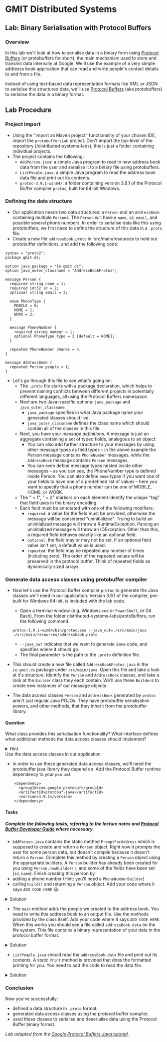 # GMIT Distributed Systems

## Lab: Binary Serialisation with Protocol Buffers

### Overview 
In this lab we'll look at how to serialise data in a binary form using [Protocol Buffers](https://developers.google.com/protocol-buffers/) (or protobuffers for short), the main mechanism used to store and transmit data internally at Google.
We'll use the example of a very simple addresss book application that can read and write people's contact details to and from a file. 

Instead of using text-based data representation formats like XML or JSON to serialise this structured data, we'll use [Protocol Buffers](https://developers.google.com/protocol-buffers/) (aka protobuffers) to serialise the data in a binary format.

## Lab Procedure
### Project Import
- Using the "Import as Maven project" functionality of your chosen IDE, import the `protobuffersLab` project. Don't import the top-level of the repository (/distributed-systems-labs), this is just a folder containing individual projects. 
- The project contains the following:
    - `AddPerson.java`: a simple Java program to read in new address book data from the user and serialise it to a binary file using protobuffers.
    - `ListPeople.java`: a simple Java program to read the address book data file and print out its contents.
    - `protoc-3.9.1-win64/`: a folder containing version 3.9.1 of the Protocol Buffer compiler `protoc`, built for 64-bit Windows.
    
### Defining the data structure
- Our application needs two data structures: a `Person` and an `AddressBook` containing multiple `Person`s. The `Person` will have a `name`, `id`, `email`, and possible several phone numbers. In order to serialise data like this using protobuffers, we first need to define the structure of this data in a `.proto` file.       
- Create a new file `addressbook.proto` in `src/main/resources to hold our protobuffer definitions, and add the following code:
```
syntax = "proto2";
package gmit.ds;

option java_package = "ie.gmit.ds";
option java_outer_classname = "AddressBookProtos";

message Person {
  required string name = 1;
  required int32 id = 2;
  optional string email = 3;

  enum PhoneType {
    MOBILE = 0;
    HOME = 1;
    WORK = 2;
  }

  message PhoneNumber {
    required string number = 1;
    optional PhoneType type = 2 [default = HOME];
  }

  repeated PhoneNumber phones = 4;
}

message AddressBook {
  repeated Person people = 1;
}
```

- Let's go through this file to see what's going on:
    - The `.proto` file starts with a package declaration, which helps to prevent naming conflicts between different projects in potentially different languages, all using the Protocol Buffers namespace. 
    - Next are two Java-specific options: `java_package` and `java_outer_classname`. 
        - `java_package` specifies in what Java package name your generated classes should live. 
        - `java_outer_classname` defines the class name which should contain all of the classes in this file.
    - Next, you have your *message definitions*. A message is just an aggregate containing a set of typed fields, analogous to an object. 
        - You can also add further structure to your messages by using other message types as field types – in the above example the Person message contains `PhoneNumber` messages, while the `AddressBook` message contains `Person` messages.
        - You can even define message types nested inside other messages – as you can see, the PhoneNumber type is defined inside Person. You can also define `enum` types if you want one of your fields to have one of a predefined list of values – here you want to specify that a phone number can be one of MOBILE, HOME, or WORK.
    - The " = 1", " = 2" markers on each element identify the unique "tag" that field uses in the binary encoding.
    - Each field must be annotated with one of the following modifiers:
        - `required`: a value for the field must be provided, otherwise the message will be considered "uninitialized". Trying to build an uninitialized message will throw a RuntimeException. Parsing an uninitialized message will throw an IOException. Other than this, a required field behaves exactly like an optional field.
        - `optional`: the field may or may not be set. If an optional field value isn't set, a default value is used. 
        - `repeated`: the field may be repeated any number of times (including zero). The order of the repeated values will be preserved in the protocol buffer. Think of repeated fields as dynamically sized arrays.

### Generate data access classes using protobuffer compiler
- Now let's use the Protocol Buffer compiler `protoc` to generate the Java classes we'll need in our application. Version 3.9.1 of the compiler, pre-built for Windows 64-bit, is included with the lab code.
    - Open a terminal window (e.g. Windows `cmd` or `PowerShell`, or Git Bash). From the folder distributed-systems-labs/protoBuffers, run the following command.
    ```
    protoc-3.9.1-win64/bin/protoc.exe --java_out=./src/main/java ./src/main/resources/addressbook.proto
    ```
    - `--java_out` indicates that we want to generate Java code, and specifies where it should go. 
    - The final parameter is the path to the `.proto` definition file.

- This should create a new file called `AddressBookProtos.java` in the `ie.gmit.ds` package under `src/main/java`. Open this file and take a look at it's structure. Identify the `Person` and `AddressBook` classes, and take a look at the `Builder` class they each contain. We'll use these `Builder`s to create new instances of our message objects.
- The data access classes `Person` and `AddressBook` generated by `protoc` aren't just regular Java POJOs. They have protobuffer serialisation powers, and other methods, that they inherit from the protobuffer library. 
#### Question
What class provides this serialisation functionality? What interface defines what additional methods the data access classes should implement?
<details><summary>Hint</summary>
<p>
`Person` and `AddressBook` extend `com.google.protobuf.GeneratedMessageV3`. This provides serialisation functionality. The auto-generated `PersonOrBuilder` and `AddressBookOrBuilder` interfaces define the methods the `Person`/`AddressBook` and their associated builder should implement. 
</p>
</details  

### Use the data access classes in our application
- In order to use these generated data access classes, we'll need the protobuffer java library they depend on. Add the Protocol Buffer runtime dependency to your `pom.xml`
```
    <dependency>
      <groupId>com.google.protobuf</groupId>
      <artifactId>protobuf-java</artifactId>
      <version>3.9.1</version>
    </dependency>
```
#### Tasks
##### Complete the following tasks, referring to the lecture notes and [Protocol Buffer Developer Guide](https://developers.google.com/protocol-buffers/docs/overview) where necessary.
- `AddPerson.java` contains the static method `PromptForAddress` which is supposed to create and return a `Person` object. Right now it  prompts the user for some person data, but doesn't compile because it doesn't return a `Person`. Complete this method by creating a `Person` object using the appropriate builders. A `Person` builder has already been created for you using `Person.newBuilder()`, and some of the fields have been set (`id`, `name`). Finish creating this person by
- adding a phone number (Hint: you'll need a `PhoneNumberBuilder`)
- calling `build()` and returning a `Person` object.
Add your code where it says `ADD CODE HERE` :smiley:.

<details><summary>Solution</summary>
    
```  
    Person.PhoneNumber.Builder phoneNumber =
            Person.PhoneNumber.newBuilder().setNumber(number);
    stdout.print("Is this a mobile, home, or work phone? ");
    String type = stdin.readLine();
    if (type.equals("mobile")) {
        phoneNumber.setType(Person.PhoneType.MOBILE);
    } else if (type.equals("home")) {
        phoneNumber.setType(Person.PhoneType.HOME);
    } else if (type.equals("work")) {
        phoneNumber.setType(Person.PhoneType.WORK);
    } else {
        stdout.println("Unknown phone type.  Using default.");
    }

    person.addPhones(phoneNumber);
    }

    return person.build();
 ```
 </details>
 
 - The `main` method  adds the people we created to the address book. You need to write this address book to an output file. Use the methods provided by the class itself. Add your code where it says `ADD CODE HERE`. When this works you should see a file called `addressBook.data` on the file system. This file contains a binary representation of your data in the protocol buffer format.

<details><summary>Solution</summary>

```  
    // Write the new address book back to disk.
    FileOutputStream output = new FileOutputStream(ADDRESS_BOOK_FILE);
    try {
        addressBook.build().writeTo(output);
    } finally {
        output.close();
    } 
```
</details>


- `ListPeople.java` should read the `addressBook.data` file and print out its contents. A static `Print` method is provided that does the formatted printing for you. You need to add the code to read the data file.

<details><summary>Solution</summary>
    
```
    AddressBook addressBook =
      AddressBook.parseFrom(new FileInputStream(ADDRESS_BOOK_FILE));

    Print(addressBook);
```
</details>

### Conclusion
Now you've successfully:
- defined a data structure in `.proto` format.
- generated data access classes using the protocol buffer compiler.
- used these classes to serialise and deserialise data using the Protocol Buffer binary format. 

   
 _Lab adapted from the [Google Protocol Buffers Java tutorial](https://developers.google.com/protocol-buffers/docs/javatutorial)._
